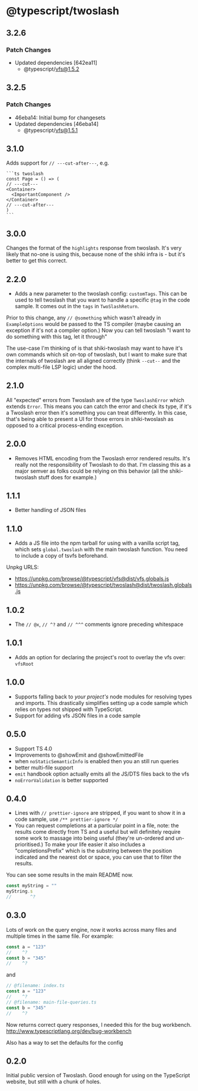# @typescript/twoslash

## 3.2.6

### Patch Changes

- Updated dependencies [642ea11]
  - @typescript/vfs@1.5.2

## 3.2.5

### Patch Changes

- 46eba14: Initial bump for changesets
- Updated dependencies [46eba14]
  - @typescript/vfs@1.5.1

## 3.1.0

Adds support for `// ---cut-after---`, e.g.

````
```ts twoslash
const Page = () => (
// ---cut---
<Container>
  <ImportantComponent />
</Container>
// ---cut-after---
)
```
````

## 3.0.0

Changes the format of the `highlights` response from twoslash. It's very likely that no-one is using this, because none of the shiki infra is - but it's better to get this correct.

## 2.2.0

- Adds a new parameter to the twoslash config: `customTags`. This can be used to tell twoslash that you want to handle a specific `@tag` in the code sample. It comes out in the `tags` in `TwoSlashReturn`.

Prior to this change, any `// @something` which wasn't already in `ExampleOptions` would be passed to the TS compiler (maybe causing an exception if it's not a compiler option.) Now you can tell twoslash "I want to do something with this tag, let it through"

The use-case I'm thinking of is that shiki-twoslash may want to have it's own commands which sit on-top of twoslash, but I want to make sure that the internals of twoslash are all aligned correctly (think `--cut--` and the complex multi-file LSP logic) under the hood.

## 2.1.0

All "expected" errors from Twoslash are of the type `TwoslashError` which extends `Error`. This means you can catch the error and check its type, if it's a Twoslash error then it's something you can treat differently. In this case, that's being able to present a UI for those errors in shiki-twoslash as opposed to a critical process-ending exception.

## 2.0.0

- Removes HTML encoding from the Twoslash error rendered results. It's really not the responsibility of Twoslash to do that. I'm classing this as a major semver as folks could be relying on this behavior (all the shiki-twoslash stuff does for example.)

## 1.1.1

- Better handling of JSON files

## 1.1.0

- Adds a JS file into the npm tarball for using with a vanilla script tag, which sets `global.twoslash` with the main twoslash function. You need to include a copy of tsvfs beforehand.

Unpkg URLS:

- https://unpkg.com/browse/@typescript/vfs@dist/vfs.globals.js
- https://unpkg.com/browse/@typescript/twoslash@dist/twoslash.globals.js

## 1.0.2

- The `// @x`, `// ^?` and `// ^^^` comments ignore preceding whitespace

## 1.0.1

- Adds an option for declaring the project's root to overlay the vfs over: `vfsRoot`

## 1.0.0

- Supports falling back to _your project's_ node modules for resolving types and imports. This drastically simplifies setting up a code sample which relies on types not shipped with TypeScript.
- Support for adding vfs JSON files in a code sample

## 0.5.0

- Support TS 4.0
- Improvements to @showEmit and @showEmittedFile
- when `noStaticSemanticInfo` is enabled then you an still run queries
- better multi-file support
- `emit` handbook option actually emits all the JS/DTS files back to the vfs
- `noErrorValidation` is better supported

## 0.4.0

- Lines with `// prettier-ignore` are stripped, if you want to show it in a code sample, use `/** prettier-ignore */`
- You can request completions at a particular point in a file, note: the results come directly from TS and a
  useful but will definitely require some work to massage into being useful (they're un-ordered and un-prioritised.)
  To make your life easier it also includes a "completionsPrefix" which is the substring between the position indicated and the nearest dot or space, you can use that to filter the results.

You can see some results in the main README now.

```ts
const myString = ""
myString.s
//       ^?
```

## 0.3.0

Lots of work on the query engine, now it works across many files and multiple times in the same file. For example:

```ts
const a = "123"
//    ^?
const b = "345"
//    ^?
```

and

```ts
// @filename: index.ts
const a = "123"
//    ^?
// @filename: main-file-queries.ts
const b = "345"
//    ^?
```

Now returns correct query responses, I needed this for the bug workbench.
http://www.typescriptlang.org/dev/bug-workbench

Also has a way to set the defaults for the config

## 0.2.0

Initial public version of Twoslash. Good enough for using on the
TypeScript website, but still with a chunk of holes.
